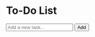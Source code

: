 <div class="container">
        <h1>To-Do List</h1>
        <div class="input-container">
            <input type="text" id="taskInput" placeholder="Add a new task..." />
            <button id="addTaskButton">Add</button>
        </div>
        <ul id="taskList"></ul>
    </div>
